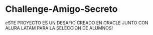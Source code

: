 # Challenge-Amigo-Secreto
eSTE PROYECTO ES UN DESAFIO CREADO EN ORACLE JUNTO CON ALURA LATAM PARA LA SELECCION DE ALUMNOS!
